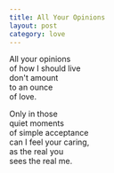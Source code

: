 ```yaml
---
title: All Your Opinions
layout: post
category: love
---
```


All your opinions  
of how I should live  
don't amount  
to an ounce  
of love.

Only in those   
quiet moments  
of simple acceptance  
can I feel your caring,  
as the real you  
sees the real me.
